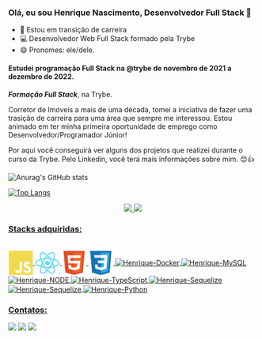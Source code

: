 ### Olá, eu sou Henrique Nascimento, Desenvolvedor Full Stack 👋

- 🔭 Estou em transição de carreira
- 💻 Desenvolvedor Web Full Stack formado pela Trybe
- 😄 Pronomes: ele/dele.

#### Estudei programação Full Stack na @trybe de novembro de 2021 a dezembro de 2022. 
___Formação Full Stack___, na Trybe.

Corretor de Imóveis a mais de uma década, tomei a iniciativa de fazer uma trasição de carreira para uma área
que sempre me interessou. Estou animado em ter minha primeira oportunidade de emprego como Desenvolvedor/Programador Júnior!

Por aqui você conseguirá ver alguns dos projetos que realizei durante o curso da Trybe.
Pelo Linkedin, você terá mais informações sobre mim. 😊👍

![Anurag's GitHub stats](https://github-readme-stats.vercel.app/api?username=HenriqueNasciment0&show_icons=true&theme=radical)

[![Top Langs](https://github-readme-stats.vercel.app/api/top-langs/?username=HenriqueNasciment0&layout=compact&theme=radical)](https://github.com/anuraghazra/github-readme-stats)

<div align="center">
  <a href="https://github.com/HenriqueNasciment0">
  <img height="160em" src="https://github-readme-stats.vercel.app/api?username=HenriqueNasciment0&show_icons=true&theme=radical"/>
  <img height="160em" src="https://github-readme-stats.vercel.app/api/top-langs/?username=HenriqueNasciment0&layout=compact&theme=radical"/>
</div>
  
  ### Stacks adquiridas:
<div style="display: inline_block"><br>
  <img align="center" alt="Henrique-Js" height="50" width="50" src="https://raw.githubusercontent.com/devicons/devicon/master/icons/javascript/javascript-plain.svg">
  <img align="center" alt="Henrique-React" height="50" width="50" src="https://raw.githubusercontent.com/devicons/devicon/master/icons/react/react-original.svg">
  <img align="center" alt="Henrique-HTML" height="50" width="50" src="https://raw.githubusercontent.com/devicons/devicon/master/icons/html5/html5-original.svg">
  <img align="center" alt="Henrique-CSS" height="50" width="50" src="https://raw.githubusercontent.com/devicons/devicon/master/icons/css3/css3-original.svg">
  <img align="center" alt="Henrique-Docker" height="50" width="50" src="https://cdn.jsdelivr.net/gh/devicons/devicon/icons/docker/docker-original-wordmark.svg" />
  <img align="center" alt="Henrique-MySQL" height="50" width="50" src="https://cdn.jsdelivr.net/gh/devicons/devicon/icons/mysql/mysql-original.svg" />
  <img align="center" alt="Henrique-NODE" height="50" width="50" src="https://cdn.jsdelivr.net/gh/devicons/devicon/icons/nodejs/nodejs-original.svg" />
  <img align="center" alt="Henrique-TypeScript" height="50" width="50" src="https://cdn.jsdelivr.net/gh/devicons/devicon/icons/typescript/typescript-original.svg" />
  <img align="center" alt="Henrique-Sequelize" height="50" width="50" src="https://cdn.jsdelivr.net/gh/devicons/devicon/icons/sequelize/sequelize-original.svg" />
  <img align="center" alt="Henrique-Sequelize" height="50" width="50" src="https://cdn.jsdelivr.net/gh/devicons/devicon/icons/mongodb/mongodb-original-wordmark.svg" />
  <img align="center" alt="Henrique-Python" height="60" width="60" src="https://cdn.jsdelivr.net/gh/devicons/devicon/icons/python/python-original.svg" />
</div>
  
  ### Contatos:
  <div> 
  <a href = "mailto:hsncorretor@gmail.com"><img src="https://img.shields.io/badge/-Gmail-%23333?style=for-the-badge&logo=gmail&logoColor=white" target="_blank"></a>
  <a href="https://www.linkedin.com/in/henriquen-dev/" target="_blank"><img src="https://img.shields.io/badge/-LinkedIn-%230077B5?style=for-the-badge&logo=linkedin&logoColor=white" target="_blank"></a>
    <a href="https://instagram.com/henrique.s.nasc" target="_blank"><img src="https://img.shields.io/badge/-Instagram-%23E4405F?style=for-the-badge&logo=instagram&logoColor=white" target="_blank"></a> 
</div>
